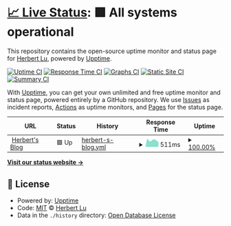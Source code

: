 # [📈 Live Status](https://lryong.github.io/upptime): <!--live status--> **🟩 All systems operational**

This repository contains the open-source uptime monitor and status page for [Herbert Lu](http://blog.herbert.top), powered by [Upptime](https://github.com/upptime/upptime).

[![Uptime CI](https://github.com/lryong/upptime/workflows/Uptime%20CI/badge.svg)](https://github.com/upptime/upptime/actions?query=workflow%3A%22Uptime+CI%22)
[![Response Time CI](https://github.com/lryong/upptime/workflows/Response%20Time%20CI/badge.svg)](https://github.com/upptime/upptime/actions?query=workflow%3A%22Response+Time+CI%22)
[![Graphs CI](https://github.com/lryong/upptime/workflows/Graphs%20CI/badge.svg)](https://github.com/upptime/upptime/actions?query=workflow%3A%22Graphs+CI%22)
[![Static Site CI](https://github.com/lryong/upptime/workflows/Static%20Site%20CI/badge.svg)](https://github.com/upptime/upptime/actions?query=workflow%3A%22Static+Site+CI%22)
[![Summary CI](https://github.com/lryong/upptime/workflows/Summary%20CI/badge.svg)](https://github.com/upptime/upptime/actions?query=workflow%3A%22Summary+CI%22)

With [Upptime](https://upptime.js.org), you can get your own unlimited and free uptime monitor and status page, powered entirely by a GitHub repository. We use [Issues](https://github.com/lryong/upptime/issues) as incident reports, [Actions](https://github.com/lryong/upptime/actions) as uptime monitors, and [Pages](https://lryong.github.io/upptime) for the status page.

<!--start: status pages-->
<!-- This summary is generated by Upptime (https://github.com/upptime/upptime) -->
<!-- Do not edit this manually, your changes will be overwritten -->
<!-- prettier-ignore -->
| URL | Status | History | Response Time | Uptime |
| --- | ------ | ------- | ------------- | ------ |
| <img alt="" src="https://favicons.githubusercontent.com/blog.herbert.top" height="13"> [Herbert's Blog](https://blog.herbert.top) | 🟩 Up | [herbert-s-blog.yml](https://github.com/lryong/upptime/commits/HEAD/history/herbert-s-blog.yml) | <details><summary><img alt="Response time graph" src="./graphs/herbert-s-blog/response-time-week.png" height="20"> 511ms</summary><br><a href="https://lryong.github.io/upptime/history/herbert-s-blog"><img alt="Response time 538" src="https://img.shields.io/endpoint?url=https%3A%2F%2Fraw.githubusercontent.com%2Flryong%2Fupptime%2FHEAD%2Fapi%2Fherbert-s-blog%2Fresponse-time.json"></a><br><a href="https://lryong.github.io/upptime/history/herbert-s-blog"><img alt="24-hour response time 363" src="https://img.shields.io/endpoint?url=https%3A%2F%2Fraw.githubusercontent.com%2Flryong%2Fupptime%2FHEAD%2Fapi%2Fherbert-s-blog%2Fresponse-time-day.json"></a><br><a href="https://lryong.github.io/upptime/history/herbert-s-blog"><img alt="7-day response time 511" src="https://img.shields.io/endpoint?url=https%3A%2F%2Fraw.githubusercontent.com%2Flryong%2Fupptime%2FHEAD%2Fapi%2Fherbert-s-blog%2Fresponse-time-week.json"></a><br><a href="https://lryong.github.io/upptime/history/herbert-s-blog"><img alt="30-day response time 508" src="https://img.shields.io/endpoint?url=https%3A%2F%2Fraw.githubusercontent.com%2Flryong%2Fupptime%2FHEAD%2Fapi%2Fherbert-s-blog%2Fresponse-time-month.json"></a><br><a href="https://lryong.github.io/upptime/history/herbert-s-blog"><img alt="1-year response time 563" src="https://img.shields.io/endpoint?url=https%3A%2F%2Fraw.githubusercontent.com%2Flryong%2Fupptime%2FHEAD%2Fapi%2Fherbert-s-blog%2Fresponse-time-year.json"></a></details> | <details><summary><a href="https://lryong.github.io/upptime/history/herbert-s-blog">100.00%</a></summary><a href="https://lryong.github.io/upptime/history/herbert-s-blog"><img alt="All-time uptime 98.84%" src="https://img.shields.io/endpoint?url=https%3A%2F%2Fraw.githubusercontent.com%2Flryong%2Fupptime%2FHEAD%2Fapi%2Fherbert-s-blog%2Fuptime.json"></a><br><a href="https://lryong.github.io/upptime/history/herbert-s-blog"><img alt="24-hour uptime 100.00%" src="https://img.shields.io/endpoint?url=https%3A%2F%2Fraw.githubusercontent.com%2Flryong%2Fupptime%2FHEAD%2Fapi%2Fherbert-s-blog%2Fuptime-day.json"></a><br><a href="https://lryong.github.io/upptime/history/herbert-s-blog"><img alt="7-day uptime 100.00%" src="https://img.shields.io/endpoint?url=https%3A%2F%2Fraw.githubusercontent.com%2Flryong%2Fupptime%2FHEAD%2Fapi%2Fherbert-s-blog%2Fuptime-week.json"></a><br><a href="https://lryong.github.io/upptime/history/herbert-s-blog"><img alt="30-day uptime 100.00%" src="https://img.shields.io/endpoint?url=https%3A%2F%2Fraw.githubusercontent.com%2Flryong%2Fupptime%2FHEAD%2Fapi%2Fherbert-s-blog%2Fuptime-month.json"></a><br><a href="https://lryong.github.io/upptime/history/herbert-s-blog"><img alt="1-year uptime 100.00%" src="https://img.shields.io/endpoint?url=https%3A%2F%2Fraw.githubusercontent.com%2Flryong%2Fupptime%2FHEAD%2Fapi%2Fherbert-s-blog%2Fuptime-year.json"></a></details>

<!--end: status pages-->

[**Visit our status website →**](https://lryong.github.io/upptime)

## 📄 License

- Powered by: [Upptime](https://github.com/upptime/upptime)
- Code: [MIT](./LICENSE) © [Herbert Lu](http://blog.herbert.top)
- Data in the `./history` directory: [Open Database License](https://opendatacommons.org/licenses/odbl/1-0/)
